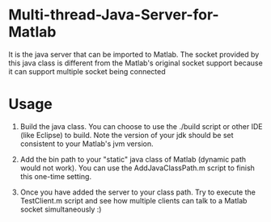 # Multi-thread-Java-Server-for-Matlab
It is the java server that can be imported to Matlab. The socket provided by this java class is different from the Matlab's original socket support because it can support multiple socket being connected

# Usage
1. Build the java class. You can choose to use the ./build script or other IDE (like Eclipse) to build.
Note the version of your jdk should be set consistent to your Matlab's jvm version.

2. Add the bin path to your "static" java class of Matlab (dynamic path would not work). You can use the AddJavaClassPath.m script to finish this one-time setting.

3. Once you have added the server to your class path. Try to execute the TestClient.m script and see how multiple clients can talk to a Matlab socket simultaneously :)

